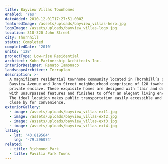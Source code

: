 ```yaml
---
title: Bayview Villas Townhomes
enabled: 'Yes'
dateAdded: 2010-12-01T17:27:51.000Z
featuredImage: /assets/uploads/bayview_villas-hero.jpg
logoImage: /assets/uploads/bayview_villas-logo.jpg
location: 318-320 John Street
city: Thornhill
status: Completed
completedDate: '2010'
units: '128'
projectType: Low-rise Residential
architect: Kohn Partnership Architects Inc.
interiorDesigner: Renato Iamonaco
landscapeArchitect: Terraplan
description: >-
  A magnificent residential townhome community located in Thornhill’s popular
  Bayview Avenue and John Street neighbourhood comprising of 128 townhomes on a
  private enclave. These exquisite homes are designed with flair and detailed
  with unsurpassed features and finishes to offer an elegant living environment.
  The ideal location makes public transportation easily accessible and amenities
  close by for convenience.
exteriorGallery:
  - image: /assets/uploads/bayview_villas-ext1.jpg
  - image: /assets/uploads/bayview_villas-ext2.jpg
  - image: /assets/uploads/bayview_villas-ext3.jpg
  - image: /assets/uploads/bayview_villas-ext4.jpg
latLng:
  - lat: '43.819564'
    lng: '-79.396074'
related:
  - title: Richmond Park
  - title: Pavilia Park Towns
---
```


